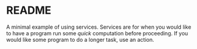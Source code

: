 README
======

A minimal example of using services.  Services are for when you would like to have a program run some *quick* computation before proceeding.  If you would like some program to do a longer task, use an action. 
